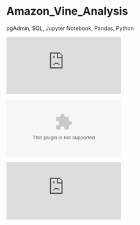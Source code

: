 # Amazon_Vine_Analysis
pgAdmin, SQL, Jupyter Notebook, Pandas, Python

![Amazon sample datasets](https://s3.amazonaws.com/amazon-reviews-pds/tsv/index.txt) 

![Amazon grocery dataset used for this challenge](https://s3.amazonaws.com/amazon-reviews-pds/tsv/amazon_reviews_us_Grocery_v1_00.tsv.gz)

![Resource used for groupby() and agg() function chaining](https://hendra-herviawan.github.io/pyspark-groupby-and-aggregate-functions.html)
